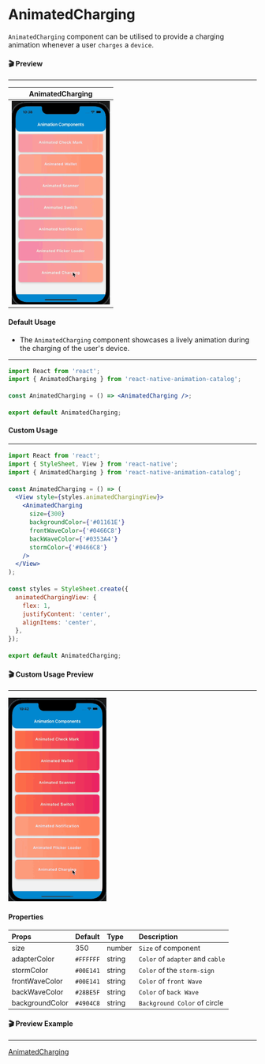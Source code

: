 # AnimatedCharging

`AnimatedCharging` component can be utilised to provide a charging animation whenever a user `charges` a `device`.

#### 🎬 Preview

---

|             AnimatedCharging             |
| :--------------------------------------: |
| ![alt tag](/assets/AnimatedCharging.gif) |

#### Default Usage

- The `AnimatedCharging` component showcases a lively animation during the charging of the user's device.

---

```jsx
import React from 'react';
import { AnimatedCharging } from 'react-native-animation-catalog';

const AnimatedCharging = () => <AnimatedCharging />;

export default AnimatedCharging;
```

#### Custom Usage

---

```jsx
import React from 'react';
import { StyleSheet, View } from 'react-native';
import { AnimatedCharging } from 'react-native-animation-catalog';

const AnimatedCharging = () => (
  <View style={styles.animatedChargingView}>
    <AnimatedCharging
      size={300}
      backgroundColor={'#01161E'}
      frontWaveColor={'#0466C8'}
      backWaveColor={'#0353A4'}
      stormColor={'#0466C8'}
    />
  </View>
);

const styles = StyleSheet.create({
  animatedChargingView: {
    flex: 1,
    justifyContent: 'center',
    alignItems: 'center',
  },
});

export default AnimatedCharging;
```

#### 🎬 Custom Usage Preview

---

![alt tag](/assets/CustomAnimatedCharging.gif)

#### Properties

| Props             | Default   | Type   | Description                      |
| :---------------- | :-------- | :----- | :------------------------------- |
| size              | 350       | number | `Size` of component              |
| adapterColor      | `#FFFFFF` | string | `Color` of `adapter` and `cable` |
| stormColor        | `#00E141` | string | `Color` of the `storm-sign`      |
| frontWaveColor    | `#00E141` | string | `Color` of `front Wave`          |
| backWaveColor     | `#28BE5F` | string | `Color` of `back Wave `          |
| backgroundColor   | `#4904C8` | string | `Background Color` of circle     |

#### 🎬 Preview Example

---

[AnimatedCharging](/example/src/modules/AnimatedCharging/AnimatedChargingScreen.tsx)
